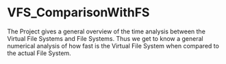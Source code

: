 # VFS_ComparisonWithFS


The Project gives a general overview of the time analysis between the Virtual File Systems and File Systems. Thus we get to know a general numerical analysis of how fast is the Virtual File System when compared to the actual File System.

